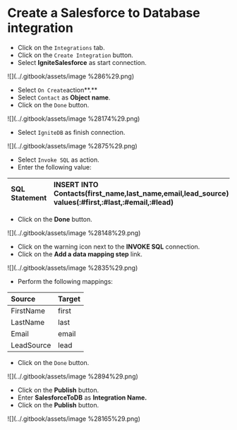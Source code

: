 # Create a Salesforce to Database integration

* Click on the `Integrations` tab.
* Click on the `Create Integration` button.
* Select  **IgniteSalesforce** as start connection.

![](../.gitbook/assets/image %286%29.png)

* Select `On Create`action**.**
* Select `Contact` as **Object** **name**.
* Click on the `Done` button.

![](../.gitbook/assets/image %28174%29.png)

* Select `IgniteDB` as finish connection.

![](../.gitbook/assets/image %2875%29.png)

* Select `Invoke SQL` as action.
* Enter the following value:

| **SQL Statement** | INSERT INTO Contacts\(first\_name,last\_name,email,lead\_source\) values\(:\#first,:\#last,:\#email,:\#lead\) |
| :--- | :--- |


* Click on the **Done** button.

![](../.gitbook/assets/image %28148%29.png)

* Click on the warning icon next to the **INVOKE SQL** connection.
* Click on the **Add a data mapping step** link.

![](../.gitbook/assets/image %2835%29.png)

* Perform the following mappings:

| **Source** | **Target** |
| :--- | :--- |
| FirstName | first |
| LastName | last |
| Email | email |
| LeadSource | lead |

* Click on the `Done` button.

![](../.gitbook/assets/image %2894%29.png)

* Click on the **Publish** button.
* Enter **SalesforceToDB** as **Integration Name.**
* Click on the **Publish** button.

![](../.gitbook/assets/image %28165%29.png)

